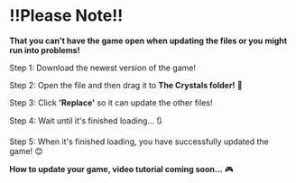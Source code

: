 # <b>!!Please Note!!</b>

<b>That you can't have the game open when updating the files or you might run into problems!</b>

Step 1: Download the newest version of the game!

Step 2: Open the file and then drag it to <b>The Crystals folder!</b> 📁

Step 3: Click <b>'Replace'</b> so it can update the other files!

Step 4: Wait until it's finished loading... 🔃

Step 5: When it's finished loading, you have successfully updated the game! 😊

<b>How to update your game, video tutorial coming soon...</b> 🎮
